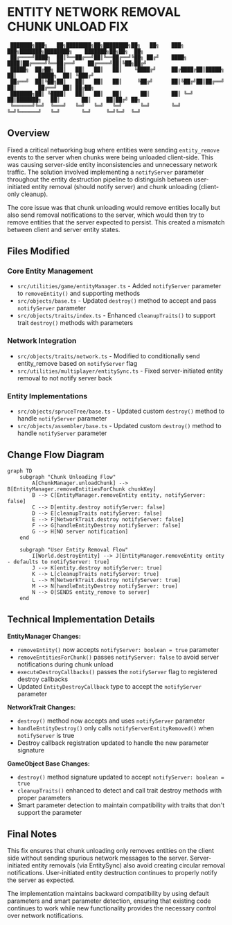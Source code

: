 # ENTITY NETWORK REMOVAL CHUNK UNLOAD FIX

```
 ███████╗███╗   ██╗████████╗██╗████████╗██╗   ██╗    ███╗   ███╗███████╗████████╗    ███████╗██╗██╗  ██╗
 ██╔════╝████╗  ██║╚══██╔══╝██║╚══██╔══╝╚██╗ ██╔╝    ████╗ ████║██╔════╝╚══██╔══╝    ██╔════╝██║╚██╗██╔╝
 █████╗  ██╔██╗ ██║   ██║   ██║   ██║    ╚████╔╝     ██╔████╔██║█████╗     ██║       █████╗  ██║ ╚███╔╝ 
 ██╔══╝  ██║╚██╗██║   ██║   ██║   ██║     ╚██╔╝      ██║╚██╔╝██║██╔══╝     ██║       ██╔══╝  ██║ ██╔██╗ 
 ███████╗██║ ╚████║   ██║   ██║   ██║      ██║       ██║ ╚═╝ ██║███████╗   ██║       ██║     ██║██╔╝ ██╗
 ╚══════╝╚═╝  ╚═══╝   ╚═╝   ╚═╝   ╚═╝      ╚═╝       ╚═╝     ╚═╝╚══════╝   ╚═╝       ╚═╝     ╚═╝╚═╝  ╚═╝
```

## Overview

Fixed a critical networking bug where entities were sending `entity_remove` events to the server when chunks were being unloaded client-side. This was causing server-side entity inconsistencies and unnecessary network traffic. The solution involved implementing a `notifyServer` parameter throughout the entity destruction pipeline to distinguish between user-initiated entity removal (should notify server) and chunk unloading (client-only cleanup).

The core issue was that chunk unloading would remove entities locally but also send removal notifications to the server, which would then try to remove entities that the server expected to persist. This created a mismatch between client and server entity states.

## Files Modified

### Core Entity Management
- `src/utilities/game/entityManager.ts` - Added `notifyServer` parameter to `removeEntity()` and supporting methods
- `src/objects/base.ts` - Updated `destroy()` method to accept and pass `notifyServer` parameter
- `src/objects/traits/index.ts` - Enhanced `cleanupTraits()` to support trait `destroy()` methods with parameters

### Network Integration  
- `src/objects/traits/network.ts` - Modified to conditionally send entity_remove based on `notifyServer` flag
- `src/utilities/multiplayer/entitySync.ts` - Fixed server-initiated entity removal to not notify server back

### Entity Implementations
- `src/objects/spruceTree/base.ts` - Updated custom `destroy()` method to handle `notifyServer` parameter
- `src/objects/assembler/base.ts` - Updated custom `destroy()` method to handle `notifyServer` parameter

## Change Flow Diagram

```mermaid-js
graph TD
    subgraph "Chunk Unloading Flow"
        A[ChunkManager.unloadChunk] --> B[EntityManager.removeEntitiesForChunk chunkKey]
        B --> C[EntityManager.removeEntity entity, notifyServer: false]
        C --> D[entity.destroy notifyServer: false]
        D --> E[cleanupTraits notifyServer: false]
        E --> F[NetworkTrait.destroy notifyServer: false]
        F --> G[handleEntityDestroy notifyServer: false]
        G --> H[NO server notification]
    end
    
    subgraph "User Entity Removal Flow"
        I[World.destroyEntity] --> J[EntityManager.removeEntity entity - defaults to notifyServer: true]
        J --> K[entity.destroy notifyServer: true]
        K --> L[cleanupTraits notifyServer: true]
        L --> M[NetworkTrait.destroy notifyServer: true]
        M --> N[handleEntityDestroy notifyServer: true]
        N --> O[SENDS entity_remove to server]
    end
```

## Technical Implementation Details

**EntityManager Changes:**
- `removeEntity()` now accepts `notifyServer: boolean = true` parameter
- `removeEntitiesForChunk()` passes `notifyServer: false` to avoid server notifications during chunk unload
- `executeDestroyCallbacks()` passes the `notifyServer` flag to registered destroy callbacks
- Updated `EntityDestroyCallback` type to accept the `notifyServer` parameter

**NetworkTrait Changes:**
- `destroy()` method now accepts and uses `notifyServer` parameter
- `handleEntityDestroy()` only calls `notifyServerEntityRemoved()` when `notifyServer` is true
- Destroy callback registration updated to handle the new parameter signature

**GameObject Base Changes:**
- `destroy()` method signature updated to accept `notifyServer: boolean = true`
- `cleanupTraits()` enhanced to detect and call trait destroy methods with proper parameters
- Smart parameter detection to maintain compatibility with traits that don't support the parameter

## Final Notes

This fix ensures that chunk unloading only removes entities on the client side without sending spurious network messages to the server. Server-initiated entity removals (via EntitySync) also avoid creating circular removal notifications. User-initiated entity destruction continues to properly notify the server as expected.

The implementation maintains backward compatibility by using default parameters and smart parameter detection, ensuring that existing code continues to work while new functionality provides the necessary control over network notifications.
